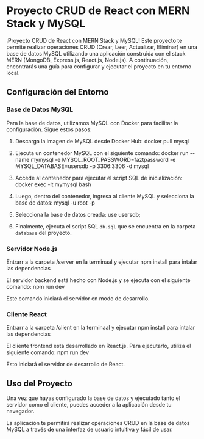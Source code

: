 # Proyecto CRUD de React con MERN Stack y MySQL

¡Proyecto CRUD de React con MERN Stack y MySQL! Este proyecto te permite realizar operaciones CRUD (Crear, Leer, Actualizar, Eliminar) en una base de datos MySQL utilizando una aplicación construida con el stack MERN (MongoDB, Express.js, React.js, Node.js). A continuación, encontrarás una guía para configurar y ejecutar el proyecto en tu entorno local.

## Configuración del Entorno

### Base de Datos MySQL

Para la base de datos, utilizamos MySQL con Docker para facilitar la configuración. Sigue estos pasos:

1. Descarga la imagen de MySQL desde Docker Hub: docker pull mysql
   
2. Ejecuta un contenedor MySQL con el siguiente comando: docker run --name mymysql -e MYSQL_ROOT_PASSWORD=faztpassword -e MYSQL_DATABASE=usersdb -p 3306:3306 -d mysql
 
3. Accede al contenedor para ejecutar el script SQL de inicialización: docker exec -it mymysql bash

   
4. Luego, dentro del contenedor, ingresa al cliente MySQL y selecciona la base de datos: mysql -u root -p
   
5. Selecciona la base de datos creada: use usersdb;


6. Finalmente, ejecuta el script SQL `db.sql` que se encuentra en la carpeta `database` del proyecto.

### Servidor Node.js
Entrarr a la carpeta /server en la terminaal y ejecutar npm install para intalar las dependencias

El servidor backend está hecho con Node.js y se ejecuta con el siguiente comando: npm run dev


Este comando iniciará el servidor en modo de desarrollo.

### Cliente React
Entrarr a la carpeta /client en la terminaal y ejecutar npm install para intalar las dependencias

El cliente frontend está desarrollado en React.js. Para ejecutarlo, utiliza el siguiente comando: npm run dev


Esto iniciará el servidor de desarrollo de React.

## Uso del Proyecto

Una vez que hayas configurado la base de datos y ejecutado tanto el servidor como el cliente, puedes acceder a la aplicación desde tu navegador.

La aplicación te permitirá realizar operaciones CRUD en la base de datos MySQL a través de una interfaz de usuario intuitiva y fácil de usar.









